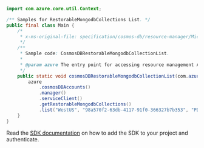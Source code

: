 ```java
import com.azure.core.util.Context;

/** Samples for RestorableMongodbCollections List. */
public final class Main {
    /*
     * x-ms-original-file: specification/cosmos-db/resource-manager/Microsoft.DocumentDB/stable/2021-10-15/examples/CosmosDBRestorableMongodbCollectionList.json
     */
    /**
     * Sample code: CosmosDBRestorableMongodbCollectionList.
     *
     * @param azure The entry point for accessing resource management APIs in Azure.
     */
    public static void cosmosDBRestorableMongodbCollectionList(com.azure.resourcemanager.AzureResourceManager azure) {
        azure
            .cosmosDBAccounts()
            .manager()
            .serviceClient()
            .getRestorableMongodbCollections()
            .list("WestUS", "98a570f2-63db-4117-91f0-366327b7b353", "PD5DALigDgw=", Context.NONE);
    }
}
```

Read the [SDK documentation](https://github.com/Azure/azure-sdk-for-java/blob/azure-resourcemanager_2.15.0/sdk/resourcemanager/azure-resourcemanager/README.md) on how to add the SDK to your project and authenticate.
